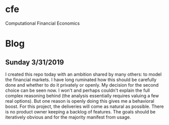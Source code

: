 # cfe
Computational Financial Economics

# Blog
## Sunday 3/31/2019
I created this repo today with an ambition shared by many others: to model the financial markets. I have long ruminated how this should be carefully done and whether to do it privately or openly. My decision for the second choice can be seen now. I won't and perhaps couldn't explain the full complex reasoning behind (the analysis essentially requires valuing a few real options). But one reason is openly doing this gives me a behavioral boost. 
For this project, the deliveries will come as natural as possible. There is no product owner keeping a backlog of features. The goals should be iteratively obvious and for the majority manifest from usage. 

